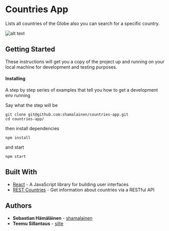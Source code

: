 # Countries App

Lists all countries of the Globe also you can search for a specific country.

![alt text](https://user-images.githubusercontent.com/22739952/49735531-1ace0680-fc90-11e8-80fa-781598126aff.png)

## Getting Started

These instructions will get you a copy of the project up and running on your local machine for development and testing purposes.

#### Installing

A step by step series of examples that tell you how to get a development env running

Say what the step will be

```
git clone git@github.com:shamalainen/countries-app.git
cd countries-app/
```

then install dependencies

```
npm install
```

and start

```
npm start
```

## Built With

- [React](https://reactjs.org/) - A JavaScript library for building user interfaces
- [REST Countries](https://restcountries.eu/) - Get information about countries via a RESTful API

## Authors

- **Sebastian Hämäläinen** - [shamalainen](https://github.com/shamalainen)
- **Teemu Sillantaus** - [silte](https://github.com/silte)
